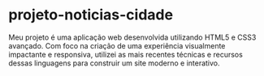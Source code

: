 # projeto-noticias-cidade
Meu projeto é uma aplicação web desenvolvida utilizando HTML5 e CSS3 avançado. Com foco na criação de uma experiência visualmente impactante e responsiva, utilizei as mais recentes técnicas e recursos dessas linguagens para construir um site moderno e interativo.
